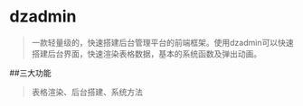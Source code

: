 # dzadmin
>一款轻量级的，快速搭建后台管理平台的前端框架。使用dzadmin可以快速搭建后台界面，快速渲染表格数据，基本的系统函数及弹出动画。

##三大功能
>表格渲染、后台搭建、系统方法
